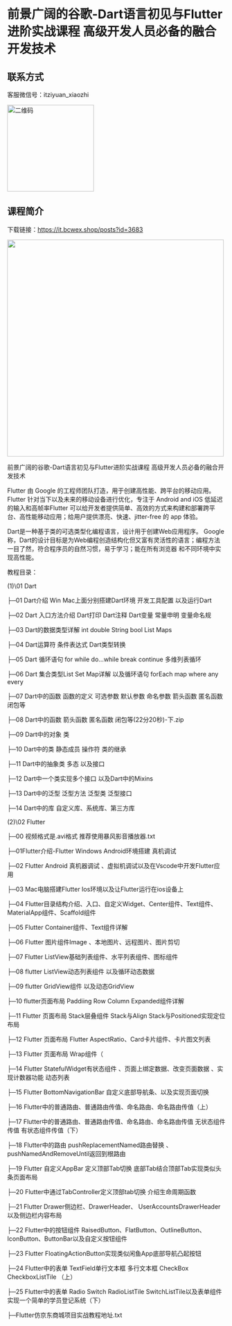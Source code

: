 # 前景广阔的谷歌-Dart语言初见与Flutter进阶实战课程 高级开发人员必备的融合开发技术

## 联系方式

客服微信号：itziyuan_xiaozhi

<img src="https://ziyuanyun.oss-cn-guangzhou.aliyuncs.com/common/20240614073449/666b82192834a.jpg" width="200" height="200" alt="二维码">

## 课程简介

下载链接：https://it.bcwex.shop/posts?id=3683

<img src="https://ziyuanyun.oss-cn-guangzhou.aliyuncs.com/yun/20240515185258/6644940a9fbbc.jpg" width="500" alt="">

  

 前景广阔的谷歌-Dart语言初见与Flutter进阶实战课程 高级开发人员必备的融合开发技术

 Flutter 由 Google 的工程师团队打造，用于创建高性能、跨平台的移动应用。Flutter 针对当下以及未来的移动设备进行优化，专注于 Android and iOS 低延迟的输入和高帧率Flutter 可以给开发者提供简单、高效的方式来构建和部署跨平台、高性能移动应用；给用户提供漂亮、快速、jitter-free 的 app 体验。

 Dart是一种基于类的可选类型化编程语言，设计用于创建Web应用程序。 Google称，Dart的设计目标是为Web编程创造结构化但又富有灵活性的语言；编程方法一目了然，符合程序员的自然习惯，易于学习；能在所有浏览器 和不同环境中实现高性能。

 教程目录：

 (1)\01 Dart

 ├─01 Dart介绍 Win Mac上面分别搭建Dart环境 开发工具配置 以及运行Dart

 ├─02 Dart 入口方法介绍 Dart打印 Dart注释 Dart变量 常量申明 变量命名规

 ├─03 Dart的数据类型详解 int double String bool List Maps

 ├─04 Dart运算符 条件表达式 Dart类型转换

 ├─05 Dart 循环语句 for while do…while break continue 多维列表循环

 ├─06 Dart 集合类型List Set Map详解 以及循环语句 forEach map where any every

 ├─07 Dart中的函数 函数的定义 可选参数 默认参数 命名参数 箭头函数 匿名函数 闭包等

 ├─08 Dart中的函数 箭头函数 匿名函数 闭包等(22分20秒)-下.zip

 ├─09 Dart中的对象 类

 ├─10 Dart中的类 静态成员 操作符 类的继承

 ├─11 Dart中的抽象类 多态 以及接口

 ├─12 Dart中一个类实现多个接口 以及Dart中的Mixins

 ├─13 Dart中的泛型 泛型方法 泛型类 泛型接口

 ├─14 Dart中的库 自定义库、系统库、第三方库

 (2)\02 Flutter

 ├─00 视频格式是.avi格式 推荐使用暴风影音播放器.txt

 ├─01Flutter介绍-Flutter Windows Android环境搭建 真机调试

 ├─02 Flutter Android 真机器调试 、虚拟机调试以及在Vscode中开发Flutter应用

 ├─03 Mac电脑搭建Flutter Ios环境以及让Flutter运行在ios设备上

 ├─04 Flutter目录结构介绍、入口、自定义Widget、Center组件、Text组件、MaterialApp组件、Scaffold组件

 ├─05 Flutter Container组件、Text组件详解

 ├─06 Flutter 图片组件Image 、本地图片、远程图片、图片剪切

 ├─07 Flutter ListView基础列表组件、水平列表组件、图标组件

 ├─08 flutter ListView动态列表组件 以及循环动态数据

 ├─09 flutter GridView组件 以及动态GridView

 ├─10 flutter页面布局 Paddiing Row Column Expanded组件详解

 ├─11 Flutter 页面布局 Stack层叠组件 Stack与Align Stack与Positioned实现定位布局

 ├─12 Flutter 页面布局 Flutter AspectRatio、Card卡片组件、卡片图文列表

 ├─13 Flutter 页面布局 Wrap组件（

 ├─14 Flutter StatefulWidget有状态组件 、页面上绑定数据、改变页面数据 、实现计数器功能 动态列表

 ├─15 Flutter BottomNavigationBar 自定义底部导航条、以及实现页面切换

 ├─16 Flutter中的普通路由、普通路由传值、命名路由、命名路由传值（上）

 ├─17 Flutter中的普通路由、普通路由传值、命名路由、命名路由传值 无状态组件传值 有状态组件传值（下）

 ├─18 Flutter中的路由 pushReplacementNamed路由替换 、pushNamedAndRemoveUntil返回到根路由

 ├─19 Flutter 自定义AppBar 定义顶部Tab切换 底部Tab结合顶部Tab实现类似头条页面布局

 ├─20 Flutter中通过TabController定义顶部tab切换 介绍生命周期函数

 ├─21 Flutter Drawer侧边栏、DrawerHeader、 UserAccountsDrawerHeader 以及侧边栏内容布局

 ├─22 Flutter中的按钮组件 RaisedButton、FlatButton、OutlineButton、IconButton、ButtonBar以及自定义按钮组件

 ├─23 Flutter FloatingActionButton实现类似闲鱼App底部导航凸起按钮

 ├─24 Flutter中的表单 TextField单行文本框 多行文本框 CheckBox CheckboxListTile （上）

 ├─25 Flutter中的表单 Radio Switch RadioListTile SwitchListTile以及表单组件实现一个简单的学员登记系统（下）

 ├─Flutter仿京东商城项目实战教程地址.txt

  